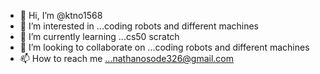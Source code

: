 - 👋 Hi, I’m @ktno1568
- 👀 I’m interested in ...coding robots and different machines
- 🌱 I’m currently learning ...cs50 scratch
- 💞️ I’m looking to collaborate on ...coding robots and different machines
- 📫 How to reach me ...nathanosode326@gmail.com

<!---
ktno1568/ktno1568 is a ✨ special ✨ repository because its `README.md` (this file) appears on your GitHub profile.
You can click the Preview link to take a look at your changes.
--->
